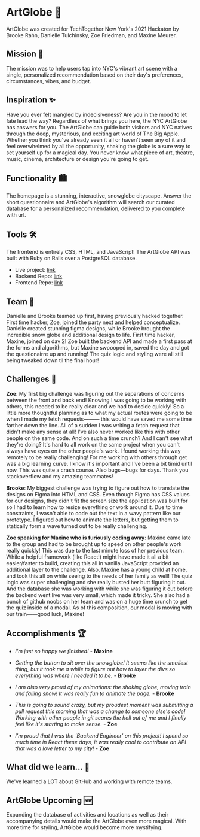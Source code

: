 # ArtGlobe 🔮
ArtGlobe was created for TechTogether New York's 2021 Hackaton by Brooke Rahn, Danielle Tulchinsky, Zoe Friedman, and 
Maxine Meurer.

## Mission 🎯
The mission was to help users tap into NYC's vibrant art scene with a single, personalized recommendation based on their day's preferences, circumstances, vibes, and budget.

## Inspiration ✨
Have you ever felt mangled by indecisiveness? Are you in the mood to let fate lead the way? Regardless of what brings you here, the NYC ArtGlobe has answers for you. The ArtGlobe can guide both visitors and NYC natives through the deep, mysterious, and exciting art world of The Big Apple. Whether you think you've already seen it all or haven't seen any of it and feel overwhelmed by all the opportunity, shaking the globe is a sure way to set yourself up for a magical day. You never know what piece of art, theatre, music, cinema, architecture or design you're going to get. 

## Functionality 🏙️
The homepage is a stunning, interactive, snowglobe cityscape. Answer the short questionnaire and ArtGlobe's algorithm will search our curated database for a personalized recommendation, delivered to you complete with url. 

## Tools 🛠️
The frontend is entirely CSS, HTML, and JavaScript! The ArtGlobe API was built with Ruby on Rails over a PostgreSQL database. 

+ Live project: [link](https://amazing-darwin-9e60c0.netlify.app/)
+ Backend Repo: [link](https://github.com/zoeblairfriedman/ttny-backend-2021)
+ Frontend Repo: [link](https://github.com/mmeurer00/art-ball-frontend.git)

## Team 👯 
Danielle and Brooke teamed up first, having previously hacked together. First time hacker, Zoe, joined the party next and helped conceptualize. Danielle created stunning figma designs, while Brooke brought the incredible snow globe and additional design to life. First time hacker, Maxine, joined on day 2! Zoe built the backend API and made a first pass at the forms and algorithms, but Maxine swoooped in, saved the day and got the questionairre up and running! The quiz logic and styling were all still being tweaked down til the final hour! 

## Challenges 🛑

**Zoe**: My first big challenge was figuring out the separations of concerns between the front and back end! Knowing I was going to be working with others, this needed to be really clear and we had to decide quickly! So a little more thoughtful planning as to what my actual routes were going to be when I made my fetch requests——— this would have saved me some time farther down the line. All of a sudden I was writing a fetch request that didn't make any sense at all! I've also never worked like this with other people on the same code. And on such a time crunch? And I can't see what they're doing? It's hard to all work on the same project when you can't always have eyes on the other people's work. I found working this way remotely to be really challenging! For me working with others through get was a big learning curve. I know it's important and I've been a bit timid until now. This was quite a crash course. Also bugs—bugs for days. Thank you stackoverflow and my amazing teammates!

**Brooke**: My biggest challenge was trying to figure out how to translate the designs on Figma into HTML and CSS. Even though Figma has CSS values for our designs, they didn't fit the screen size the application was built for so I had to learn how to resize everything or work around it. Due to time constraints, I wasn't able to code out the text in a wavy pattern like our prototype. I figured out how to animate the letters, but getting them to statically form a wave turned out to be really challenging.

**Zoe speaking for Maxine who is furiously coding away**: Maxine came late to the group and had to be brought up to speed on other people's work really quickly! This was due to the last minute loss of her previous team. While a helpful framework (like React!) might have made it all a bit easier/faster to build, creating this all in vanilla JavaScript provided an additional layer to the challenge. Also, Maxine has a young child at home, and took this all on while seeing to the needs of her family as well! The quiz logic was super challenging and she really busted her butt figuring it out. And the database she was working with while she was figuring it out before the backend went live was very small, which made it tricky. She also had a bunch of github noobs on her team and was on a huge time crunch to get the quiz inside of a modal. As of this composition, our modal is moving with our train——good luck, Maxine! 

## Accomplishments 🏆

+ *I'm just so happy we finished!* - **Maxine**

+ *Getting the button to sit over the snowglobe! It seems like the smallest thing, but it took me a while to figure out how to layer the divs so everything was where I needed it to be.* - **Brooke**

+ *I am also very proud of my animations: the shaking globe, moving train and falling snow! It was really fun to animate the page.* - **Brooke**

+ *This is going to sound crazy, but my proudest moment was submitting a pull request this morning that was a change to someone else's code! Working with other people in git scares the hell out of me and I finally feel like it's starting to make sense.* - **Zoe**

+ *I'm proud that I was the 'Backend Engineer' on this project! I spend so much time in React these days, it was really cool to contribute an API that was a love letter to my city!* - **Zoe**

## What did we learn... 🧠 

We've learned a LOT about GitHub and working with remote teams. 

## ArtGlobe Upcoming 🆕

Expanding the database of activities and locations as well as their accompanying details would make the ArtGlobe even more magical. 
With more time for styling, ArtGlobe would become more mystifying. 